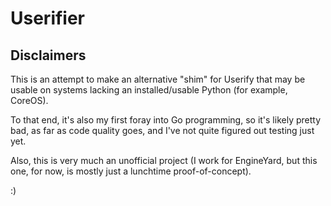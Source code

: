 # Userifier #

## Disclaimers ##

This is an attempt to make an alternative "shim" for Userify that may be usable on systems lacking an installed/usable Python (for example, CoreOS).

To that end, it's also my first foray into Go programming, so it's likely pretty bad, as far as code quality goes, and I've not quite figured out testing just yet.

Also, this is very much an unofficial project (I work for EngineYard, but this one, for now, is mostly just a lunchtime proof-of-concept).

:)

